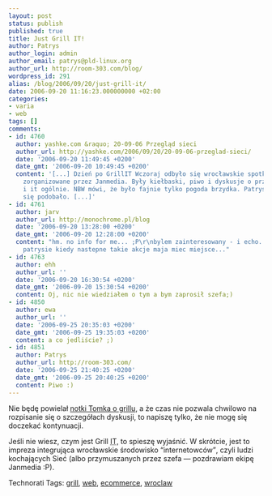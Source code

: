 ```yaml
---
layout: post
status: publish
published: true
title: Just Grill IT!
author: Patrys
author_login: admin
author_email: patrys@pld-linux.org
author_url: http://room-303.com/blog/
wordpress_id: 291
alias: /blog/2006/09/20/just-grill-it/
date: 2006-09-20 11:16:23.000000000 +02:00
categories:
- varia
- web
tags: []
comments:
- id: 4760
  author: yashke.com &raquo; 20-09-06 Przegląd sieci
  author_url: http://yashke.com/2006/09/20/20-09-06-przeglad-sieci/
  date: '2006-09-20 11:49:45 +0200'
  date_gmt: '2006-09-20 10:49:45 +0200'
  content: '[...] Dzień po GrillIT Wczoraj odbyło się wrocławskie spotkanie branżowe
    zorganizowane przez Janmedia. Były kiełbaski, piwo i dyskusje o przyszłości webu
    i it ogólnie. NBW mówi, że było fajnie tylko pogoda brzydka. Patrysowi chyba też
    się podobało. [...]'
- id: 4761
  author: jarv
  author_url: http://monochrome.pl/blog
  date: '2006-09-20 13:28:00 +0200'
  date_gmt: '2006-09-20 12:28:00 +0200'
  content: "hm. no info for me... ;P\r\nbylem zainteresowany - i echo... ;P daj znac
    patrysie kiedy nastepne takie akcje maja miec miejsce..."
- id: 4763
  author: ehh
  author_url: ''
  date: '2006-09-20 16:30:54 +0200'
  date_gmt: '2006-09-20 15:30:54 +0200'
  content: Oj, nic nie wiedziałem o tym a bym zaprosił szefa;)
- id: 4850
  author: ewa
  author_url: ''
  date: '2006-09-25 20:35:03 +0200'
  date_gmt: '2006-09-25 19:35:03 +0200'
  content: a co jedliście? ;)
- id: 4851
  author: Patrys
  author_url: http://room-303.com/
  date: '2006-09-25 21:40:25 +0200'
  date_gmt: '2006-09-25 20:40:25 +0200'
  content: Piwo :)
---
```

<p>Nie będę powielał <a href="http://www.webusability.pl/2006/09/20/odbyl-sie-1-grillit/">notki Tomka o grillu</a>, a że czas nie pozwala chwilowo na rozpisanie się o szczegółach dyskusji, to napiszę tylko, że nie mogę się doczekać kontynuacji.</p>

<p>Jeśli nie wiesz, czym jest Grill <abbr title="Information Technology">IT</abbr>, to spieszę wyjaśnić. W skrótcie, jest to impreza integrująca wrocławskie środowisko <q>internetowców</q>, czyli ludzi kochających Sieć (albo przymuszanych przez szefa &mdash; pozdrawiam ekipę Janmedia :P).</p>

Technorati Tags: <a href="http://technorati.com/tag/grill" rel="tag">grill</a>, <a href="http://technorati.com/tag/web" rel="tag">web</a>, <a href="http://technorati.com/tag/ecommerce" rel="tag">ecommerce</a>, <a href="http://technorati.com/tag/wroclaw" rel="tag">wroclaw</a>
